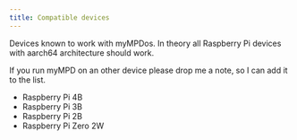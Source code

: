 ```yaml
---
title: Compatible devices
---
```


Devices known to work with myMPDos. In theory all Raspberry Pi devices with aarch64 architecture should work.

If you run myMPD on an other device please drop me a note, so I can add it to the list.

- Raspberry Pi 4B
- Raspberry Pi 3B
- Raspberry Pi 2B
- Raspberry Pi Zero 2W
